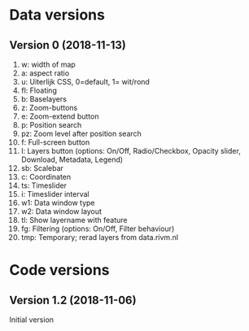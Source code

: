 # Data versions

## Version 0 (2018-11-13)

<ol>
	<li>w: width of map</li>
	<li>a: aspect ratio</li>
	<li>u: Uiterlijk CSS, 0=default, 1= wit/rond</li>
	<li>fl: Floating</li>
	<li>b: Baselayers</li>
	<li>z: Zoom-buttons</li>
	<li>e: Zoom-extend button</li>
	<li>p: Position search</li>
	<li>pz: Zoom level after position search</li>
	<li>f: Full-screen button</li>
	<li>l: Layers button (options: On/Off, Radio/Checkbox, Opacity slider, Download, Metadata, Legend)</li>
	<li>sb: Scalebar</li>
	<li>c: Coordinaten</li>
	<li>ts: Timeslider</li>
	<li>i: Timeslider interval</li>
	<li>w1: Data window type</li>
	<li>w2: Data window layout</li>
	<li>tl: Show layername with feature</li>
    <li>fg: Filtering (options: On/Off, Filter behaviour)</li>
	<li>tmp: Temporary; rerad layers from data.rivm.nl</li>
</ol>

# Code versions

## Version 1.2 (2018-11-06)

Initial version